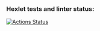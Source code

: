 ### Hexlet tests and linter status:
[![Actions Status](https://github.com/ntenengolts/python-project-50/actions/workflows/hexlet-check.yml/badge.svg)](https://github.com/ntenengolts/python-project-50/actions)